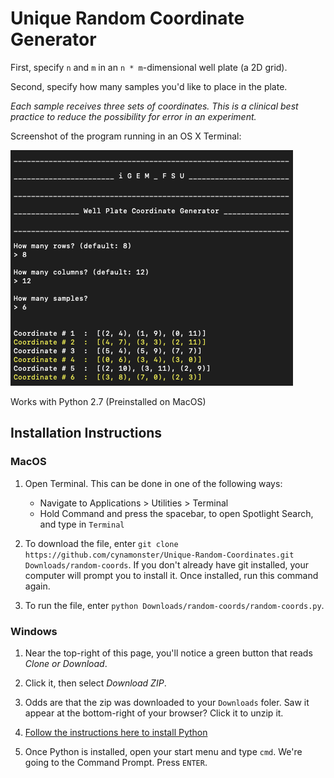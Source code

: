 # Unique Random Coordinate Generator
First, specify `n` and `m` in an `n * m`-dimensional well plate (a 2D grid).

Second, specify how many samples you'd like to place in the plate.

*Each sample receives three sets of coordinates. This is a clinical best practice to reduce the possibility for error in an experiment.*

Screenshot of the program running in an OS X Terminal:

![program_screenshot](screen.png "Unique Random Coordinates")

Works with Python 2.7 (Preinstalled on MacOS)

## Installation Instructions

### MacOS

1. Open Terminal. This can be done in one of the following ways:
   * Navigate to Applications > Utilities > Terminal
   * Hold Command and press the spacebar, to open Spotlight Search, and type in `Terminal`

2. To download the file, enter `git clone https://github.com/cynamonster/Unique-Random-Coordinates.git Downloads/random-coords`. If you don't already have git installed, your computer will prompt you to install it. Once installed, run this command again.

3. To run the file, enter `python Downloads/random-coords/random-coords.py`.

### Windows

1. Near the top-right of this page, you'll notice a green button that reads *Clone or Download*.

2. Click it, then select *Download ZIP*.

3. Odds are that the zip was downloaded to your `Downloads` foler. Saw it appear at the bottom-right of your browser? Click it to unzip it.

4. [Follow the instructions here to install Python](https://datascience.com.co/how-to-install-python-2-7-and-3-6-in-windows-10-add-python-path-281e7eae62a "Install Python")

5. Once Python is installed, open your start menu and type `cmd`. We're going to the Command Prompt. Press `ENTER`.

